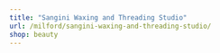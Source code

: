 ```yaml
---
title: "Sangini Waxing and Threading Studio"
url: /milford/sangini-waxing-and-threading-studio/
shop: beauty
---
```

